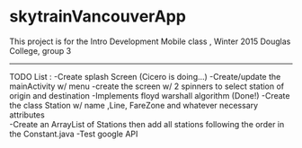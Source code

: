 # skytrainVancouverApp
This project is for the Intro Development Mobile class , Winter 2015 Douglas College, group 3 

***************************

TODO List :
 -Create splash Screen (Cicero is doing...)
 -Create/update the mainActivity w/ menu
 -create the screen w/ 2 spinners to select station of origin and destination 
 -Implements floyd warshall algorithm (Done!)
 -Create the class Station w/ name ,Line, FareZone and whatever necessary attributes  
  -Create an ArrayList of Stations then add all stations following the order in the Constant.java 
 -Test google API
  